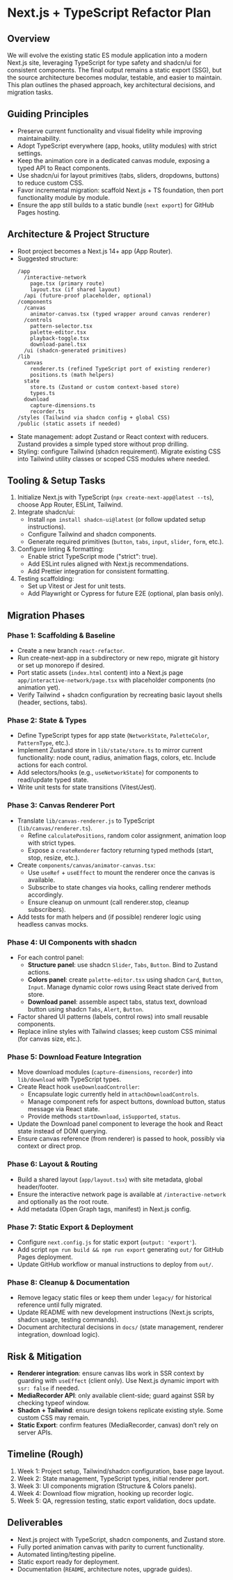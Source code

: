# Next.js + TypeScript Refactor Plan

## Overview
We will evolve the existing static ES module application into a modern Next.js site, leveraging TypeScript for type safety and shadcn/ui for consistent components. The final output remains a static export (SSG), but the source architecture becomes modular, testable, and easier to maintain. This plan outlines the phased approach, key architectural decisions, and migration tasks.

## Guiding Principles
- Preserve current functionality and visual fidelity while improving maintainability.
- Adopt TypeScript everywhere (app, hooks, utility modules) with strict settings.
- Keep the animation core in a dedicated canvas module, exposing a typed API to React components.
- Use shadcn/ui for layout primitives (tabs, sliders, dropdowns, buttons) to reduce custom CSS.
- Favor incremental migration: scaffold Next.js + TS foundation, then port functionality module by module.
- Ensure the app still builds to a static bundle (`next export`) for GitHub Pages hosting.

## Architecture & Project Structure
- Root project becomes a Next.js 14+ app (App Router).
- Suggested structure:
  ```
  /app
    /interactive-network
      page.tsx (primary route)
      layout.tsx (if shared layout)
    /api (future-proof placeholder, optional)
  /components
    /canvas
      animator-canvas.tsx (typed wrapper around canvas renderer)
    /controls
      pattern-selector.tsx
      palette-editor.tsx
      playback-toggle.tsx
      download-panel.tsx
    /ui (shadcn-generated primitives)
  /lib
    canvas
      renderer.ts (refined TypeScript port of existing renderer)
      positions.ts (math helpers)
    state
      store.ts (Zustand or custom context-based store)
      types.ts
    download
      capture-dimensions.ts
      recorder.ts
  /styles (Tailwind via shadcn config + global CSS)
  /public (static assets if needed)
  ```
- State management: adopt Zustand or React context with reducers. Zustand provides a simple typed store without prop drilling.
- Styling: configure Tailwind (shadcn requirement). Migrate existing CSS into Tailwind utility classes or scoped CSS modules where needed.

## Tooling & Setup Tasks
1. Initialize Next.js with TypeScript (`npx create-next-app@latest --ts`), choose App Router, ESLint, Tailwind.
2. Integrate shadcn/ui:
   - Install `npm install shadcn-ui@latest` (or follow updated setup instructions).
   - Configure Tailwind and shadcn components.
   - Generate required primitives (`button`, `tabs`, `input`, `slider`, `form`, etc.).
3. Configure linting & formatting:
   - Enable strict TypeScript mode ("strict": true).
   - Add ESLint rules aligned with Next.js recommendations.
   - Add Prettier integration for consistent formatting.
4. Testing scaffolding:
   - Set up Vitest or Jest for unit tests.
   - Add Playwright or Cypress for future E2E (optional, plan basis only).

## Migration Phases

### Phase 1: Scaffolding & Baseline
- Create a new branch `react-refactor`.
- Run create-next-app in a subdirectory or new repo, migrate git history or set up monorepo if desired.
- Port static assets (`index.html` content) into a Next.js page `app/interactive-network/page.tsx` with placeholder components (no animation yet).
- Verify Tailwind + shadcn configuration by recreating basic layout shells (header, sections, tabs).

### Phase 2: State & Types
- Define TypeScript types for app state (`NetworkState`, `PaletteColor`, `PatternType`, etc.).
- Implement Zustand store in `lib/state/store.ts` to mirror current functionality: node count, radius, animation flags, colors, etc. Include actions for each control.
- Add selectors/hooks (e.g., `useNetworkState`) for components to read/update typed state.
- Write unit tests for state transitions (Vitest/Jest).

### Phase 3: Canvas Renderer Port
- Translate `lib/canvas-renderer.js` to TypeScript (`lib/canvas/renderer.ts`).
  - Refine `calculatePositions`, random color assignment, animation loop with strict types.
  - Expose a `createRenderer` factory returning typed methods (start, stop, resize, etc.).
- Create `components/canvas/animator-canvas.tsx`:
  - Use `useRef` + `useEffect` to mount the renderer once the canvas is available.
  - Subscribe to state changes via hooks, calling renderer methods accordingly.
  - Ensure cleanup on unmount (call renderer.stop, cleanup subscribers).
- Add tests for math helpers and (if possible) renderer logic using headless canvas mocks.

### Phase 4: UI Components with shadcn
- For each control panel:
  - **Structure panel**: use shadcn `Slider`, `Tabs`, `Button`. Bind to Zustand actions.
  - **Colors panel**: create `palette-editor.tsx` using shadcn `Card`, `Button`, `Input`. Manage dynamic color rows using React state derived from store.
  - **Download panel**: assemble aspect tabs, status text, download button using shadcn `Tabs`, `Alert`, `Button`.
- Factor shared UI patterns (labels, control rows) into small reusable components.
- Replace inline styles with Tailwind classes; keep custom CSS minimal (for canvas size, etc.).

### Phase 5: Download Feature Integration
- Move download modules (`capture-dimensions`, `recorder`) into `lib/download` with TypeScript types.
- Create React hook `useDownloadController`:
  - Encapsulate logic currently held in `attachDownloadControls`.
  - Manage component refs for aspect buttons, download button, status message via React state.
  - Provide methods `startDownload`, `isSupported`, `status`.
- Update the Download panel component to leverage the hook and React state instead of DOM querying.
- Ensure canvas reference (from renderer) is passed to hook, possibly via context or direct prop.

### Phase 6: Layout & Routing
- Build a shared layout (`app/layout.tsx`) with site metadata, global header/footer.
- Ensure the interactive network page is available at `/interactive-network` and optionally as the root route.
- Add metadata (Open Graph tags, manifest) in Next.js config.

### Phase 7: Static Export & Deployment
- Configure `next.config.js` for static export (`output: 'export'`).
- Add script `npm run build && npm run export` generating `out/` for GitHub Pages deployment.
- Update GitHub workflow or manual instructions to deploy from `out/`.

### Phase 8: Cleanup & Documentation
- Remove legacy static files or keep them under `legacy/` for historical reference until fully migrated.
- Update README with new development instructions (Next.js scripts, shadcn usage, testing commands).
- Document architectural decisions in `docs/` (state management, renderer integration, download logic).

## Risk & Mitigation
- **Renderer integration**: ensure canvas libs work in SSR context by guarding with `useEffect` (client only). Use Next.js dynamic import with `ssr: false` if needed.
- **MediaRecorder API**: only available client-side; guard against SSR by checking typeof window.
- **Shadcn + Tailwind**: ensure design tokens replicate existing style. Some custom CSS may remain.
- **Static Export**: confirm features (MediaRecorder, canvas) don’t rely on server APIs.

## Timeline (Rough)
1. Week 1: Project setup, Tailwind/shadcn configuration, base page layout.
2. Week 2: State management, TypeScript types, initial renderer port.
3. Week 3: UI components migration (Structure & Colors panels).
4. Week 4: Download flow migration, hooking up recorder logic.
5. Week 5: QA, regression testing, static export validation, docs update.

## Deliverables
- Next.js project with TypeScript, shadcn components, and Zustand store.
- Fully ported animation canvas with parity to current functionality.
- Automated linting/testing pipeline.
- Static export ready for deployment.
- Documentation (`README`, architecture notes, upgrade guides).

